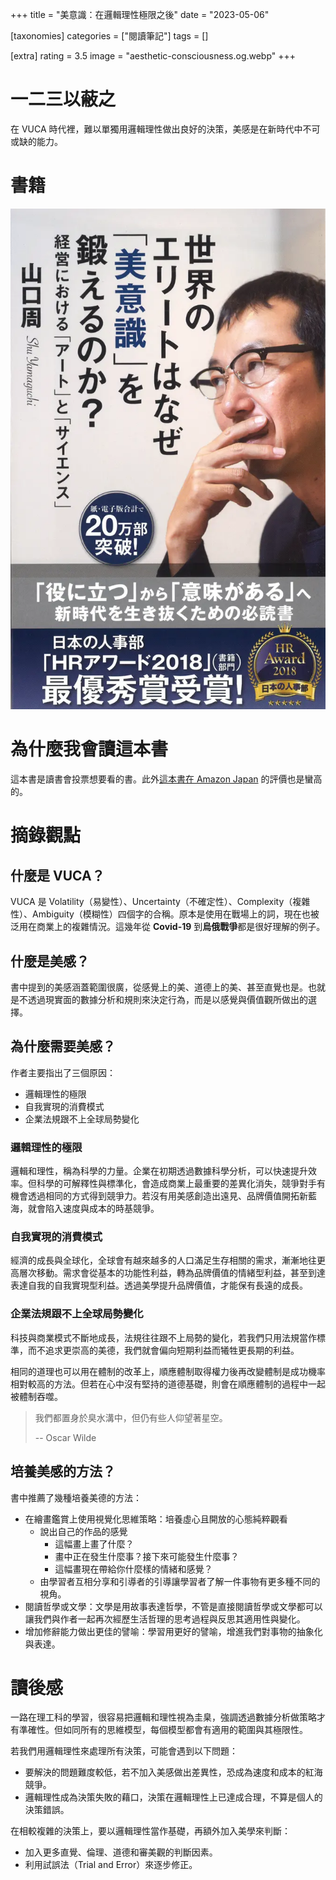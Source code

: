 +++
title = "美意識：在邏輯理性極限之後"
date = "2023-05-06"

[taxonomies]
categories = ["閱讀筆記"]
tags = []

[extra]
rating = 3.5
image = "aesthetic-consciousness.og.webp"
+++

# 一二三以蔽之
在 VUCA 時代裡，難以單獨用邏輯理性做出良好的決策，美感是在新時代中不可或缺的能力。

# 書籍
[![](aesthetic-consciousness.webp)](https://www.amazon.co.jp/%E4%B8%96%E7%95%8C%E3%81%AE%E3%82%A8%E3%83%AA%E3%83%BC%E3%83%88%E3%81%AF%E3%81%AA%E3%81%9C%E3%80%8C%E7%BE%8E%E6%84%8F%E8%AD%98%E3%80%8D%E3%82%92%E9%8D%9B%E3%81%88%E3%82%8B%E3%81%AE%E3%81%8B%EF%BC%9F%EF%BD%9E%E7%B5%8C%E5%96%B6%E3%81%AB%E3%81%8A%E3%81%91%E3%82%8B%E3%80%8C%E3%82%A2%E3%83%BC%E3%83%88%E3%80%8D%E3%81%A8%E3%80%8C%E3%82%B5%E3%82%A4%E3%82%A8%E3%83%B3%E3%82%B9%E3%80%8D%EF%BD%9E-%E5%85%89%E6%96%87%E7%A4%BE%E6%96%B0%E6%9B%B8-%E5%B1%B1%E5%8F%A3-%E5%91%A8-ebook/dp/B073S1RJX2)

# 為什麼我會讀這本書
這本書是讀書會投票想要看的書。此外[這本書在 Amazon Japan](https://www.amazon.co.jp/%E4%B8%96%E7%95%8C%E3%81%AE%E3%82%A8%E3%83%AA%E3%83%BC%E3%83%88%E3%81%AF%E3%81%AA%E3%81%9C%E3%80%8C%E7%BE%8E%E6%84%8F%E8%AD%98%E3%80%8D%E3%82%92%E9%8D%9B%E3%81%88%E3%82%8B%E3%81%AE%E3%81%8B%EF%BC%9F%EF%BD%9E%E7%B5%8C%E5%96%B6%E3%81%AB%E3%81%8A%E3%81%91%E3%82%8B%E3%80%8C%E3%82%A2%E3%83%BC%E3%83%88%E3%80%8D%E3%81%A8%E3%80%8C%E3%82%B5%E3%82%A4%E3%82%A8%E3%83%B3%E3%82%B9%E3%80%8D%EF%BD%9E-%E5%85%89%E6%96%87%E7%A4%BE%E6%96%B0%E6%9B%B8-%E5%B1%B1%E5%8F%A3-%E5%91%A8-ebook/dp/B073S1RJX2) 的評價也是蠻高的。

# 摘錄觀點
## 什麼是 VUCA？
VUCA 是 Volatility（易變性）、Uncertainty（不確定性）、Complexity（複雜性）、Ambiguity（模糊性）四個字的合稱。原本是使用在戰場上的詞，現在也被泛用在商業上的複雜情況。這幾年從 **Covid-19** 到**烏俄戰爭**都是很好理解的例子。

## 什麼是美感？
書中提到的美感涵蓋範圍很廣，從感覺上的美、道德上的美、甚至直覺也是。也就是不透過現實面的數據分析和規則來決定行為，而是以感覺與價值觀所做出的選擇。

## 為什麼需要美感？

作者主要指出了三個原因：
* 邏輯理性的極限
* 自我實現的消費模式
* 企業法規跟不上全球局勢變化

### 邏輯理性的極限

邏輯和理性，稱為科學的力量。企業在初期透過數據科學分析，可以快速提升效率。但科學的可解釋性與標準化，會造成商業上最重要的差異化消失，競爭對手有機會透過相同的方式得到競爭力。若沒有用美感創造出遠見、品牌價值開拓新藍海，就會陷入速度與成本的時基競爭。

### 自我實現的消費模式

經濟的成長與全球化，全球會有越來越多的人口滿足生存相關的需求，漸漸地往更高層次移動。需求會從基本的功能性利益，轉為品牌價值的情緒型利益，甚至到達表達自我的自我實現型利益。透過美學提升品牌價值，才能保有長遠的成長。

### 企業法規跟不上全球局勢變化

科技與商業模式不斷地成長，法規往往跟不上局勢的變化，若我們只用法規當作標準，而不追求更崇高的美德，我們就會偏向短期利益而犧牲更長期的利益。

相同的道理也可以用在體制的改革上，順應體制取得權力後再改變體制是成功機率相對較高的方法。但若在心中沒有堅持的道德基礎，則會在順應體制的過程中一起被體制吞噬。

> 我們都置身於臭水溝中，但仍有些人仰望著星空。
>
> -- Oscar Wilde

## 培養美感的方法？
書中推薦了幾種培養美德的方法：
* 在繪畫鑑賞上使用視覺化思維策略：培養虛心且開放的心態純粹觀看
  * 說出自己的作品的感覺
    * 這幅畫上畫了什麼？
    * 畫中正在發生什麼事？接下來可能發生什麼事？
    * 這幅畫現在帶給你什麼樣的情緒和感覺？
  * 由學習者互相分享和引導者的引導讓學習者了解一件事物有更多種不同的視角。
* 閱讀哲學或文學：文學是用故事表達哲學，不管是直接閱讀哲學或文學都可以讓我們與作者一起再次經歷生活哲理的思考過程與反思其適用性與變化。
* 增加修辭能力做出更佳的譬喻：學習用更好的譬喻，增進我們對事物的抽象化與表達。

# 讀後感
一路在理工科的學習，很容易把邏輯和理性視為圭臬，強調透過數據分析做策略才有準確性。但如同所有的思維模型，每個模型都會有適用的範圍與其極限性。

若我們用邏輯理性來處理所有決策，可能會遇到以下問題：
* 要解決的問題難度較低，若不加入美感做出差異性，恐成為速度和成本的紅海競爭。
* 邏輯理性成為決策失敗的藉口，決策在邏輯理性上已達成合理，不算是個人的決策錯誤。

在相較複雜的決策上，要以邏輯理性當作基礎，再額外加入美學來判斷：
* 加入更多直覺、倫理、道德和審美觀的判斷因素。
* 利用試誤法（Trial and Error）來逐步修正。
